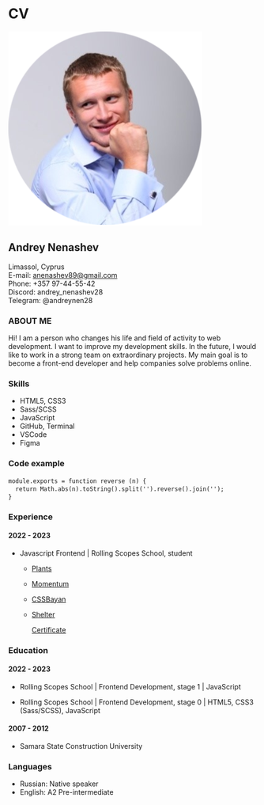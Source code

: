 # CV

![Picture](img/cv_img.png)
## **Andrey Nenashev**
 
Limassol, Cyprus\
E-mail: anenashev89@gmail.com\
Phone: +357 97-44-55-42\
Discord: andrey_nenashev28\
Telegram: @andreynen28
### **ABOUT ME**
Hi! I am a person who changes his life and field of activity to web development. I want to improve my development skills. In the future, I would like to work in a strong team on extraordinary projects. My main goal is to become a front-end developer and help companies solve problems online.
### **Skills**
- HTML5, CSS3
- Sass/SCSS
- JavaScript
- GitHub, Terminal
- VSCode
- Figma
 
### **Code example**
```
module.exports = function reverse (n) {
  return Math.abs(n).toString().split('').reverse().join(''); 
}
```
### **Experience**

#### 2022 - 2023

- Javascript Frontend | Rolling Scopes School, student
  - [Plants](https://andrey28121989.github.io/plants/plants/)
  - [Momentum](https://andrey28121989-momentum.netlify.app/)
  - [CSSBayan](https://andrey28121989.github.io/cssBayan/cssBayan/index.html)
  - [Shelter](https://andrey28121989.github.io/shelter/shelter/index.html)

    [Certificate](https://app.rs.school/certificate/upj3fxx0)

### **Education**

#### 2022 - 2023
- Rolling Scopes School | Frontend Development, stage 1 | JavaScript

- Rolling Scopes School | Frontend Development, stage 0 | HTML5, CSS3 (Sass/SCSS), JavaScript
#### 2007 - 2012
- Samara State Construction University
 
### **Languages**
- Russian: Native speaker
- English: A2 Pre-intermediate
